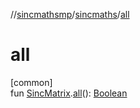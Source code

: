 //[sincmathsmp](../../index.md)/[sincmaths](index.md)/[all](all.md)

# all

[common]\
fun [SincMatrix](-sinc-matrix/index.md).[all](all.md)(): [Boolean](https://kotlinlang.org/api/latest/jvm/stdlib/kotlin/-boolean/index.html)
